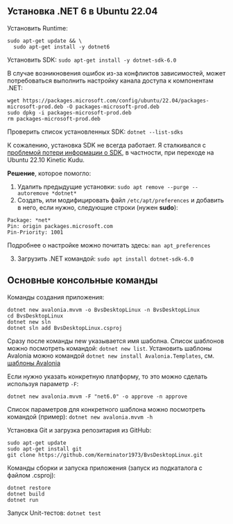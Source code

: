 ## Установка .NET 6 в Ubuntu 22.04

Установить Runtime:

``` shell
sudo apt-get update && \
  sudo apt-get install -y dotnet6
```

Установить SDK: `sudo apt-get install -y dotnet-sdk-6.0`

В случае возникновения ошибок из-за конфликтов зависимостей, может потребоваться выполнить настройку канала доступа к компонентам .NET:

``` shell
wget https://packages.microsoft.com/config/ubuntu/22.04/packages-microsoft-prod.deb -O packages-microsoft-prod.deb
sudo dpkg -i packages-microsoft-prod.deb
rm packages-microsoft-prod.deb
```

Проверить список установленных SDK: `dotnet --list-sdks`

К сожалению, установка SDK не всегда работает. Я сталкивался с [проблемой потери информации о SDK](https://github.com/dotnet/sdk/issues/27129), в частности, при переходе на Ubuntu 22.10 Kinetic Kudu.

**Решение**, которое помогло:

1. Удалить предыдущие установки: `sudo apt remove --purge --autoremove *dotnet*`
2. Создать, или модифицировать файл `/etc/apt/preferences` и добавить в него, если нужно, следующие строки (нужен **sudo**):

```
Package: *net*
Pin: origin packages.microsoft.com
Pin-Priority: 1001
```

Подробнее о настройке можно почитать здесь: `man apt_preferences`

3. Загрузить .NET командой: `sudo apt install dotnet-sdk-6.0`

## Основные консольные команды

Команды создания приложения:

```
dotnet new avalonia.mvvm -o BvsDesktopLinux -n BvsDesktopLinux
cd BvsDesktopLinux
dotnet new sln
dotnet sln add BvsDesktopLinux.csproj
```

Сразу после команды new указывается имя шаболна. Список шаблонов можно посмотреть командой: `dotnet new list`. Установить шаблоны Avalonia можно командой `dotnet new install Avalonia.Templates`, см. [шаблоны Avalonia](https://github.com/AvaloniaUI/avalonia-dotnet-templates)

Если нужно указать конкретную платформу, то это можно сделать используя параметр `-F`:

``` shell
dotnet new avalonia.mvvm -F "net6.0" -o approve -n approve
```

Список параметров для конкретного шаблона можно посмотреть командой (пример): `dotnet new avalonia.mvvm -h`

Установка Git и загрузка репозитария из GitHub:

``` shell
sudo apt-get update
sudo apt-get install git
git clone https://github.com/Kerminator1973/BvsDesktopLinux.git
```

Команды сборки и запуска приложения (запуск из подкаталога с файлом .csproj):

``` shell
dotnet restore
dotnet build
dotnet run
```

Запуск Unit-тестов: `dotnet test`
